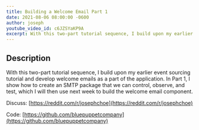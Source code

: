 ```yaml
---
title: Building a Welcome Email Part 1
date: 2021-08-06 08:00:00 -0600
author: joseph
youtube_video_id: c6JZSYaKP9A
excerpt: With this two-part tutorial sequence, I build upon my earlier event sourcing tutorial and develop welcome emails as a part of the application. In Part 1, I show how to create an SMTP package that we can control, observe, and test, which I will then use next week to build the welcome email component.
---
```


## Description

With this two-part tutorial sequence, I build upon my earlier event sourcing tutorial and develop welcome emails as a part of the application. In Part 1, I show how to create an SMTP package that we can control, observe, and test, which I will then use next week to build the welcome email component.

Discuss: [https://reddit.com/r/josephchoe](https://reddit.com/r/josephchoe)

Code: [https://github.com/bluepuppetcompany](https://github.com/bluepuppetcompany)
